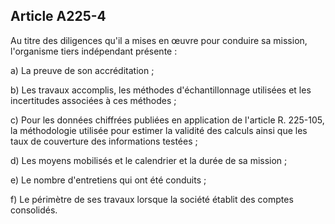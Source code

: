 Article A225-4
----
Au titre des diligences qu'il a mises en œuvre pour conduire sa mission,
l'organisme tiers indépendant présente :

a) La preuve de son accréditation ;

b) Les travaux accomplis, les méthodes d'échantillonnage utilisées et les
incertitudes associées à ces méthodes ;

c) Pour les données chiffrées publiées en application de l'article R. 225-105,
la méthodologie utilisée pour estimer la validité des calculs ainsi que les taux
de couverture des informations testées ;

d) Les moyens mobilisés et le calendrier et la durée de sa mission ;

e) Le nombre d'entretiens qui ont été conduits ;

f) Le périmètre de ses travaux lorsque la société établit des comptes
consolidés.
